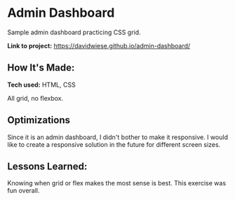 # Admin Dashboard

Sample admin dashboard practicing CSS grid.

**Link to project:** https://davidwiese.github.io/admin-dashboard/

## How It's Made:

**Tech used:** HTML, CSS

All grid, no flexbox.

## Optimizations

Since it is an admin dashboard, I didn't bother to make it responsive. I would like to create a responsive solution in the future for different screen sizes.

## Lessons Learned:

Knowing when grid or flex makes the most sense is best. This exercise was fun overall.
